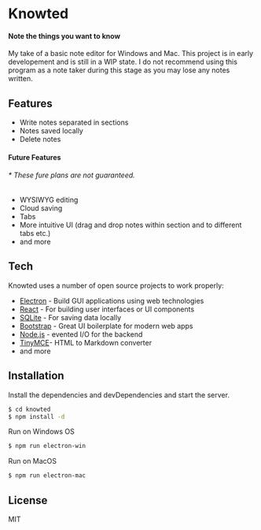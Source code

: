 # Knowted
#### Note the things you want to know

My take of a basic note editor for Windows and Mac.
This project is in early developement and is still in a WIP state.
I do not recommend using this program as a note taker during this stage as you may lose any notes written.

## Features

  - Write notes separated in sections 
  - Notes saved locally
  - Delete notes

#### Future Features
###### * These fure plans are not guaranteed.
  - WYSIWYG editing  
  - Cloud saving 
  - Tabs
  - More intuitive UI (drag and drop notes within section and to different tabs etc.) 
  - and more

## Tech

Knowted uses a number of open source projects to work properly:

* [Electron] - Build GUI applications using web technologies
* [React] -  For building user interfaces or UI components 
* [SQLite] - For saving data locally
* [Bootstrap] - Great UI boilerplate for modern web apps
* [Node.js] - evented I/O for the backend
* [TinyMCE]- HTML to Markdown converter
* and more

## Installation

Install the dependencies and devDependencies and start the server.

```sh
$ cd knowted
$ npm install -d
```

Run on Windows OS
```sh
$ npm run electron-win
```

Run on MacOS
```sh
$ npm run electron-mac
```

License
----

MIT



   [Electron]: <https://www.electronjs.org/>
   [Node.js]: <http://nodejs.org>
   [React]: <https://reactjs.org/>
   [Bootstrap]: <https://getbootstrap.com/>
   [SQLite]: <https://www.sqlite.org/>
   [TinyMCE]: <https://www.tiny.cloud/>

